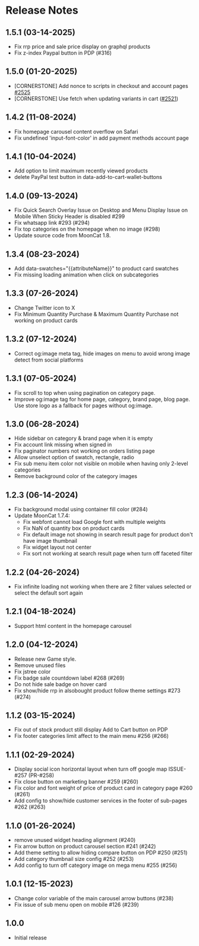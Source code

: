 # Release Notes

## 1.5.1 (03-14-2025)
- Fix rrp price and sale price display on graphql products
- Fix z-index Paypal button in PDP (#316)

## 1.5.0 (01-20-2025)
- [CORNERSTONE] Add nonce to scripts in checkout and account pages [#2525](https://github.com/bigcommerce/cornerstone/pull/2525)
- [CORNERSTONE] Use fetch when updating variants in cart ([#2521](https://github.com/bigcommerce/cornerstone/pull/2521))

## 1.4.2 (11-08-2024)
- Fix homepage carousel content overflow on Safari
- Fix undefined 'input-font-color' in add payment methods account page

## 1.4.1 (10-04-2024)
- Add option to limit maximum recently viewed products
- delete PayPal test button in data-add-to-cart-wallet-buttons

## 1.4.0 (09-13-2024)
- Fix Quick Search Overlay Issue on Desktop and Menu Display Issue on Mobile When Sticky Header is disabled #299
- Fix whatsapp link #293 (#294)
- Fix top categories on the homepage when no image (#298)
- Update source code from MoonCat 1.8.

## 1.3.4 (08-23-2024)
- Add data-swatches="{{attributeName}}" to product card swatches
- Fix missing loading animation when click on subcategories

## 1.3.3 (07-26-2024)
- Change Twitter icon to X
- Fix Minimum Quantity Purchase & Maximum Quantity Purchase not working on product cards

## 1.3.2 (07-12-2024)
- Correct og:image meta tag, hide images on menu to avoid wrong image detect from social platforms

## 1.3.1 (07-05-2024)
- Fix scroll to top when using pagination on category page.
- Improve og:image tag for home page, category, brand page, blog page. Use store logo as a fallback for pages without og:image.

## 1.3.0 (06-28-2024)
- Hide sidebar on category & brand page when it is empty
- Fix account link missing when signed in
- Fix paginator numbers not working on orders listing page
- Allow unselect option of swatch, rectangle, radio
- Fix sub menu item color not visible on mobile when having only 2-level categories
- Remove background color of the category images

## 1.2.3 (06-14-2024)
- Fix background modal using container fill color (#284)
- Update MoonCat 1.7.4:
  - Fix webfont cannot load Google font with multiple weights
  - Fix NaN of quantity box on product cards
  - Fix default image not showing in search result page for product don't have image thumbnail
  - Fix widget layout not center
  - Fix sort not working at search result page when turn off faceted filter

## 1.2.2 (04-26-2024)
- Fix infinite loading not working when there are 2 filter values selected or select the default sort again

## 1.2.1 (04-18-2024)
- Support html content in the homepage carousel

## 1.2.0 (04-12-2024)
- Release new Game style.
- Remove unused files
- Fix jstree color
- Fix badge sale countdown label #268 (#269)
- Do not hide sale badge on hover card
- Fix show/hide rrp in alsobought product follow theme settings #273 (#274)

## 1.1.2 (03-15-2024)
- Fix out of stock product still display Add to Cart button on PDP
- Fix footer categories limit affect to the main menu #256 (#266)

## 1.1.1 (02-29-2024)
- Display social icon horizontal layout when turn off google map ISSUE-#257 (PR-#258)
- Fix close button on marketing banner #259 (#260)
- Fix color and font weight of price of product card in category page #260 (#261)
- Add config to show/hide customer services in the footer of sub-pages #262 (#263)

## 1.1.0 (01-26-2024)
- remove unused widget heading alignment (#240)
- Fix arrow button on product carousel section #241 (#242)
- Add theme setting to allow hiding compare button on PDP #250 (#251)
- Add category thumbnail size config #252 (#253)
- Add config to turn off category image on mega menu #255 (#256)

## 1.0.1 (12-15-2023)
- Change color variable of the main carousel arrow buttons (#238)
- Fix issue of sub menu open on mobile #126 (#239)

## 1.0.0
- Initial release

